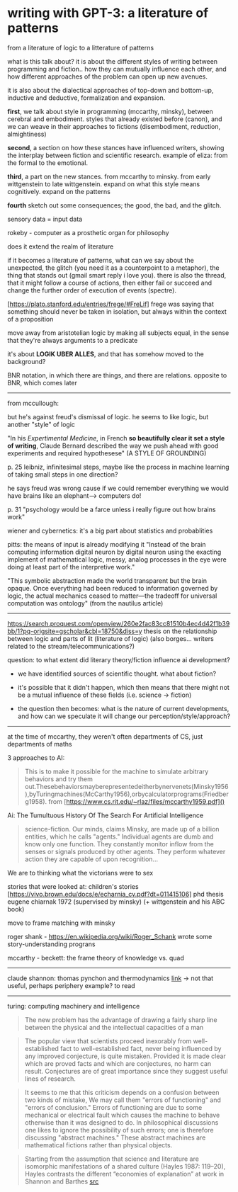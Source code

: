 # writing with GPT-3: a literature of patterns

from a literature of logic to a litterature of patterns

what is this talk about? it is about the different styles of writing between programming and fiction.. how they can mutually influence each other, and how different approaches of the problem can open up new avenues.

it is also about the dialectical approaches of top-down and bottom-up, inductive and deductive, formalization and expansion.

**first**, we talk about style in programming (mccarthy, minsky), between cerebral and embodiment. styles that already existed before (canon), and we can weave in their approaches to fictions (disembodiment, reduction, almightiness)

**second**, a section on how these stances have influenced writers, showing the interplay between fiction and scientific research. example of eliza: from the formal to the emotional.

**third**, a part on the new stances. from mccarthy to minsky. from early wittgenstein to late wittgenstein. expand on what this style means cognitively. expand on the patterns

**fourth** sketch out some consequences; the good, the bad, and the glitch.

sensory data = input data

rokeby - computer as a prosthetic organ for philosophy

does it extend the realm of literature

if it becomes a literature of patterns, what can we say about the unexpected, the glitch (you need it as a counterpoint to a metaphor), the thing that stands out (gmail smart reply i love you). there is also the thread, that it might follow a course of actions, then either fail or succeed and change the further order of execution of events (spectre).

[https://plato.stanford.edu/entries/frege/#FreLif] frege was saying that something should never be taken in isolation, but always within the context of a proposition

move away from aristotelian logic by making all subjects equal, in the sense that they're always arguments to a predicate

it's about **LOGIK UBER ALLES**, and that has somehow moved to the background?

BNR notation, in which there are things, and there are relations. opposite to BNR, which comes later

--------

from mccullough:

but he's against freud's dismissal of logic. he seems to like logic, but another "style" of logic

"In his *Expertimental Medicine*, in French **so beautifully clear it set a style of writing**, Claude Bernard described the way we push ahead with good experiments and required hypothesese" (A STYLE OF GROUNDING)

p. 25 leibniz, infinitesimal steps, maybe like the process in machine learning of taking small steps in one direction?

he says freud was wrong cause if we could remember everything we would have brains like an elephant—> computers do!

p. 31 "psychology would be a farce unless i really figure out how brains work"

wiener and cybernetics: it's a big part about statistics and probablities

pitts: the means of input is already modifying it  "Instead of the brain computing information digital neuron by digital neuron using the exacting implement of mathematical logic, messy, analog processes in the eye were doing at least part of the interpretive work."

"This symbolic abstraction made the world transparent but the brain opaque. Once everything had been reduced to information governed by logic, the actual mechanics ceased to matter—the tradeoff for universal computation was ontology" (from the nautilus article)

--------

https://search.proquest.com/openview/260e2fac83cc81510b4ec4d42f1b39bb/1?pq-origsite=gscholar&cbl=18750&diss=y thesis on the relationship between logic and parts of lit (literature of logic) (also borges... writers related to the stream/telecommunications?)

question: to what extent did literary theory/fiction influence ai development?

- we have identified sources of scientific thought. what about fiction?

- it's possible that it didn't happen, which then means that there might not be a mutual influence of these fields (i.e. science -> fiction)

- the question then becomes: what is the nature of current developments, and how can we speculate it will change our perception/style/approach?

---

at the time of mccarthy, they weren't often departments of CS, just departments of maths

3 approaches to AI:

> This is to make it possible for the machine to simulate arbitrary behaviors and try them out.Thesebehaviorsmayberepresentedeitherbynervenets(Minsky1956),byTuringmachines(McCarthy1956),orbycalculatorprograms(Friedberg1958). from [https://www.cs.rit.edu/~rlaz/files/mccarthy1959.pdf]()

Ai: The Tumultuous History Of The Search For Artificial Intelligence

> science-fiction. Our minds, claims Minsky, are made up of a billion entities, which he calls "agents." Individual agents are dumb and know only one function. They constantly monitor inflow from the senses or signals produced by other agents. They perform whatever action they are capable of upon recognition...

We are to thinking what the victorians were to sex

stories that were looked at: children's stories [https://vivo.brown.edu/docs/e/echarnia_cv.pdf?dt=011415106] phd thesis eugene chiarnak 1972 (supervised by minsky) (+ wittgenstein and his ABC book)

move to frame matching with minsky

roger shank - https://en.wikipedia.org/wiki/Roger_Schank wrote some story-understanding prograns

mccarthy - beckett: the frame theory of knowledge vs. quad

---

claude shannon: thomas pynchon and thermodynamics [link](https://literariness.org/2018/07/29/claude-e-shannon-and-information-theory/) -> not that useful, perhaps periphery example? to read

---

turing: computing machinery and intelligence

> The new problem has the advantage of drawing a fairly sharp line between the physical and the intellectual capacities of a man

> The popular view that scientists proceed inexorably from well-established fact to well-established fact, never being influenced by any improved conjecture, is quite mistaken. Provided it is made clear which are proved facts and which are conjectures, no harm can result. Conjectures are of great importance since they suggest useful lines of research.

>  It seems to me that this criticism depends on a confusion between two kinds of mistake, We may call them "errors of functioning" and "errors of conclusion." Errors of functioning are due to some mechanical or electrical fault which causes the machine to behave otherwise than it was designed to do. In philosophical discussions one likes to ignore the possibility of such errors; one is therefore discussing "abstract machines." These abstract machines are mathematical fictions rather than physical objects.

> Starting from the assumption that science and literature are isomorphic manifestations of a shared culture (Hayles 1987: 119–20), Hayles contrasts the different “economies of explanation” at work in Shannon and Barthes [src](https://literariness.org/2018/07/29/claude-e-shannon-and-information-theory/)